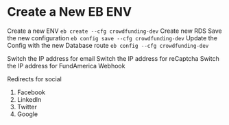 # Create a New EB ENV
Create a new ENV ```eb create --cfg crowdfunding-dev```
Create new RDS 
Save the new configuration ```eb config save --cfg crowdfunding-dev```
Update the Config with the new Database route ```eb config --cfg crowdfunding-dev```

Switch the IP address for email
Switch the IP address for reCaptcha
Switch the IP address for FundAmerica Webhook

Redirects for social
1. Facebook
2. LinkedIn
3. Twitter
4. Google
